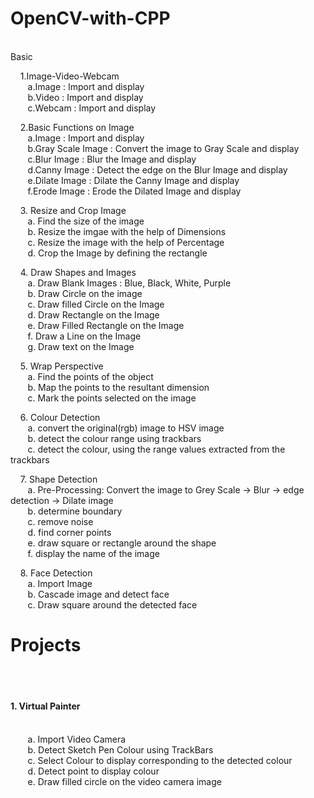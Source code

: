 # OpenCV-with-CPP
<br/>
Basic <br/>

&nbsp;&nbsp;&nbsp; 1.Image-Video-Webcam  <br/>
&nbsp;&nbsp;&nbsp;&nbsp;&nbsp;&nbsp; a.Image  : Import and display  <br/>
&nbsp;&nbsp;&nbsp;&nbsp;&nbsp;&nbsp; b.Video  : Import and display  <br/>
&nbsp;&nbsp;&nbsp;&nbsp;&nbsp;&nbsp; c.Webcam : Import and display  <br/>

&nbsp;&nbsp;&nbsp; 2.Basic Functions on Image <br/>
&nbsp;&nbsp;&nbsp;&nbsp;&nbsp;&nbsp; a.Image  : Import and display  <br/>
&nbsp;&nbsp;&nbsp;&nbsp;&nbsp;&nbsp; b.Gray Scale Image  : Convert the image to Gray Scale and display  <br/>
&nbsp;&nbsp;&nbsp;&nbsp;&nbsp;&nbsp; c.Blur Image  : Blur the Image and display  <br/>
&nbsp;&nbsp;&nbsp;&nbsp;&nbsp;&nbsp; d.Canny Image  : Detect the edge on the Blur Image and display  <br/>
&nbsp;&nbsp;&nbsp;&nbsp;&nbsp;&nbsp; e.Dilate Image  : Dilate the Canny Image and display  <br/>
&nbsp;&nbsp;&nbsp;&nbsp;&nbsp;&nbsp; f.Erode Image  : Erode the Dilated Image and display  <br/>

&nbsp;&nbsp;&nbsp; 3. Resize and Crop Image <br/>
&nbsp;&nbsp;&nbsp;&nbsp;&nbsp;&nbsp; a. Find the size of the image <br/>
&nbsp;&nbsp;&nbsp;&nbsp;&nbsp;&nbsp; b. Resize the imgae with the help of Dimensions <br/>
&nbsp;&nbsp;&nbsp;&nbsp;&nbsp;&nbsp; c. Resize the image with the help of Percentage <br/>
&nbsp;&nbsp;&nbsp;&nbsp;&nbsp;&nbsp; d. Crop the Image by defining the rectangle <br/>

&nbsp;&nbsp;&nbsp; 4. Draw Shapes and Images <br/>
&nbsp;&nbsp;&nbsp;&nbsp;&nbsp;&nbsp; a. Draw Blank Images : Blue, Black, White, Purple <br/>
&nbsp;&nbsp;&nbsp;&nbsp;&nbsp;&nbsp; b. Draw Circle on the image <br/>
&nbsp;&nbsp;&nbsp;&nbsp;&nbsp;&nbsp; c. Draw filled Circle on the Image <br/>
&nbsp;&nbsp;&nbsp;&nbsp;&nbsp;&nbsp; d. Draw Rectangle on the Image <br/>
&nbsp;&nbsp;&nbsp;&nbsp;&nbsp;&nbsp; e. Draw Filled Rectangle on the Image <br/>
&nbsp;&nbsp;&nbsp;&nbsp;&nbsp;&nbsp; f. Draw a Line on the Image <br/>
&nbsp;&nbsp;&nbsp;&nbsp;&nbsp;&nbsp; g. Draw text on the Image <br/>

&nbsp;&nbsp;&nbsp; 5. Wrap Perspective <br/>
&nbsp;&nbsp;&nbsp;&nbsp;&nbsp;&nbsp; a. Find the points of the object <br/>
&nbsp;&nbsp;&nbsp;&nbsp;&nbsp;&nbsp; b. Map the points to the resultant dimension <br/>
&nbsp;&nbsp;&nbsp;&nbsp;&nbsp;&nbsp; c. Mark the points selected on the image <br/>

&nbsp;&nbsp;&nbsp; 6. Colour Detection <br/>
&nbsp;&nbsp;&nbsp;&nbsp;&nbsp;&nbsp; a. convert the original(rgb) image to HSV image <br/>
&nbsp;&nbsp;&nbsp;&nbsp;&nbsp;&nbsp; b. detect the colour range using trackbars <br/>
&nbsp;&nbsp;&nbsp;&nbsp;&nbsp;&nbsp; c. detect the colour, using the range values extracted from the trackbars <br/>

&nbsp;&nbsp;&nbsp; 7. Shape Detection <br/>
&nbsp;&nbsp;&nbsp;&nbsp;&nbsp;&nbsp; a. Pre-Processing: Convert the image to Grey Scale -> Blur -> edge detection -> Dilate image <br/>
&nbsp;&nbsp;&nbsp;&nbsp;&nbsp;&nbsp; b. determine boundary <br/>
&nbsp;&nbsp;&nbsp;&nbsp;&nbsp;&nbsp; c. remove noise <br/>
&nbsp;&nbsp;&nbsp;&nbsp;&nbsp;&nbsp; d. find corner points <br/>
&nbsp;&nbsp;&nbsp;&nbsp;&nbsp;&nbsp; e. draw square or rectangle around the shape <br/>
&nbsp;&nbsp;&nbsp;&nbsp;&nbsp;&nbsp; f. display the name of the image <br/>

&nbsp;&nbsp;&nbsp; 8. Face Detection <br/>
&nbsp;&nbsp;&nbsp;&nbsp;&nbsp;&nbsp; a. Import Image <br/>
&nbsp;&nbsp;&nbsp;&nbsp;&nbsp;&nbsp; b. Cascade image and detect face <br/>
&nbsp;&nbsp;&nbsp;&nbsp;&nbsp;&nbsp; c. Draw square around the detected face <br/>

<h1> Projects </h1> <br/>
&nbsp;&nbsp;&nbsp; <h4> 1. Virtual Painter </h4> <br/>
&nbsp;&nbsp;&nbsp;&nbsp;&nbsp;&nbsp; a. Import Video Camera <br/>
&nbsp;&nbsp;&nbsp;&nbsp;&nbsp;&nbsp; b. Detect Sketch Pen Colour using TrackBars <br/>
&nbsp;&nbsp;&nbsp;&nbsp;&nbsp;&nbsp; c. Select Colour to display corresponding to the detected colour <br/>
&nbsp;&nbsp;&nbsp;&nbsp;&nbsp;&nbsp; d. Detect point to display colour <br/>
&nbsp;&nbsp;&nbsp;&nbsp;&nbsp;&nbsp; e. Draw filled circle on the video camera image <br/>


